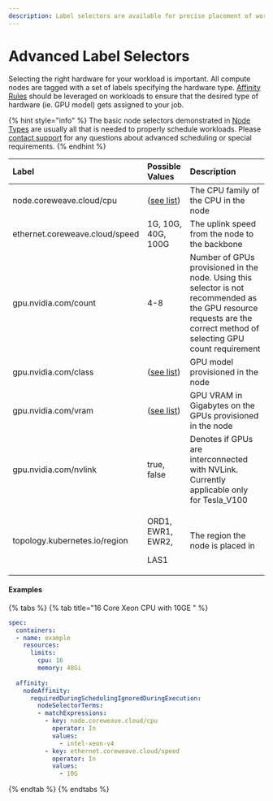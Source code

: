 ```yaml
---
description: Label selectors are available for precise placement of workloads
---
```


# Advanced Label Selectors

Selecting the right hardware for your workload is important. All compute nodes are tagged with a set of labels specifying the hardware type. [Affinity Rules](https://kubernetes.io/docs/concepts/configuration/assign-pod-node/#affinity-and-anti-affinity) should be leveraged on workloads to ensure that the desired type of hardware \(ie. GPU model\) gets assigned to your job.

{% hint style="info" %}
The basic node selectors demonstrated in [Node Types](node-types.md#requesting-compute-in-kubernetes) are usually all that is needed to properly schedule workloads. Please [contact support](mailto:%20cloud.support@coreweave.com) for any questions about advanced scheduling or special requirements.
{% endhint %}

<table>
  <thead>
    <tr>
      <th style="text-align:left">Label</th>
      <th style="text-align:left">Possible Values</th>
      <th style="text-align:left">Description</th>
    </tr>
  </thead>
  <tbody>
    <tr>
      <td style="text-align:left">node.coreweave.cloud/cpu</td>
      <td style="text-align:left">(<a href="../resources/resource-based-pricing.md#cpu-only-instance-resource-pricing">see list</a>)</td>
      <td
      style="text-align:left">The CPU family of the CPU in the node</td>
    </tr>
    <tr>
      <td style="text-align:left">ethernet.coreweave.cloud/speed</td>
      <td style="text-align:left">1G, 10G, 40G, 100G</td>
      <td style="text-align:left">The uplink speed from the node to the backbone</td>
    </tr>
    <tr>
      <td style="text-align:left">gpu.nvidia.com/count</td>
      <td style="text-align:left">4-8</td>
      <td style="text-align:left">Number of GPUs provisioned in the node. Using this selector is not recommended
        as the GPU resource requests are the correct method of selecting GPU count
        requirement</td>
    </tr>
    <tr>
      <td style="text-align:left">gpu.nvidia.com/class</td>
      <td style="text-align:left">(<a href="node-types.md#gpu-availability">see list</a>)</td>
      <td style="text-align:left">GPU model provisioned in the node</td>
    </tr>
    <tr>
      <td style="text-align:left">gpu.nvidia.com/vram</td>
      <td style="text-align:left">(<a href="node-types.md#gpu-availability">see list</a>)</td>
      <td style="text-align:left">GPU VRAM in Gigabytes on the GPUs provisioned in the node</td>
    </tr>
    <tr>
      <td style="text-align:left">gpu.nvidia.com/nvlink</td>
      <td style="text-align:left">true, false</td>
      <td style="text-align:left">Denotes if GPUs are interconnected with NVLink. Currently applicable only
        for Tesla_V100</td>
    </tr>
    <tr>
      <td style="text-align:left">topology.kubernetes.io/region</td>
      <td style="text-align:left">
        <p>ORD1, EWR1, EWR2,</p>
        <p>LAS1</p>
      </td>
      <td style="text-align:left">The region the node is placed in</td>
    </tr>
  </tbody>
</table>

#### Examples

{% tabs %}
{% tab title="16 Core Xeon CPU with 10GE " %}
```yaml
spec:
  containers:
  - name: example
    resources:
      limits:
        cpu: 16
        memory: 48Gi
        
  affinity:
    nodeAffinity:
      requiredDuringSchedulingIgnoredDuringExecution:
        nodeSelectorTerms:
        - matchExpressions:
          - key: node.coreweave.cloud/cpu
            operator: In
            values:
              - intel-xeon-v4
          - key: ethernet.coreweave.cloud/speed
            operator: In
            values:
              - 10G
```
{% endtab %}
{% endtabs %}

#### 

